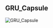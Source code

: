 ## GRU_Capsule
![GRU_Capsule](https://github.com/qxde01/sentiment_classify/blob/master/ai-challenger/gru_caps.png)
